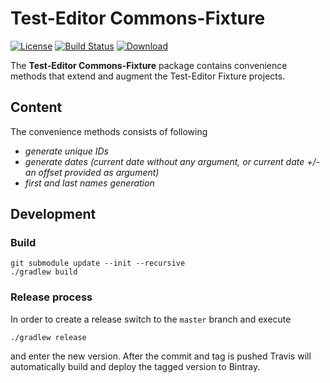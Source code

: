Test-Editor Commons-Fixture
=============================

[![License](http://img.shields.io/badge/license-EPL-blue.svg?style=flat)](https://www.eclipse.org/legal/epl-v20.html)
[![Build Status](https://travis-ci.org/test-editor/commons-fixture.svg?branch=master)](https://travis-ci.org/test-editor/commons-fixture)
[![Download](https://api.bintray.com/packages/test-editor/Fixtures/commons-fixture/images/download.svg)](https://bintray.com/test-editor/Fixtures/commons-fixture/_latestVersion)


The **Test-Editor Commons-Fixture** package contains convenience methods that extend and augment the Test-Editor Fixture projects.

## Content
The convenience methods consists of following 
  + *generate unique IDs*
  + *generate dates (current date without any argument, or current date +/- an offset provided as argument)*
  + *first and last names generation*

## Development

### Build

    git submodule update --init --recursive
    ./gradlew build

### Release process

In order to create a release switch to the `master` branch and execute

    ./gradlew release

and enter the new version. After the commit and tag is pushed Travis will automatically build and deploy the tagged version to Bintray.

